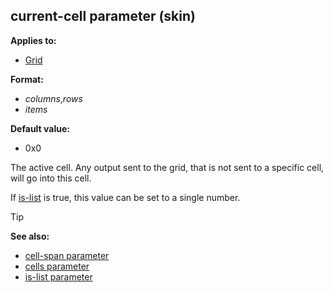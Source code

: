 ## current-cell parameter (skin)

<!-- -->
**Applies to:**
+   [Grid](/ref/skin/control/grid.md) 
<!-- -->
**Format:**
+   *columns*,*rows*
+   *items*
<!-- -->
**Default value:**
+   0x0


The active cell. Any output sent to the grid, that is not sent
to a specific cell, will go into this cell. 

If
[is-list](/ref/skin/param/is-list.md) is true, this value can be
set to a single number.

> [!TIP] 
> **See also:**
> +   [cell-span parameter](/ref/skin/param/cell-span.md) 
> +   [cells parameter](/ref/skin/param/cells.md) 
> +   [is-list parameter](/ref/skin/param/is-list.md) 